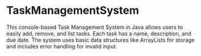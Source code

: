 # TaskManagementSystem
This console-based Task Management System in Java allows users to easily add, remove, and list tasks. Each task has a name, description, and due date. The system uses basic data structures like ArrayLists for storage and includes error handling for invalid input.
